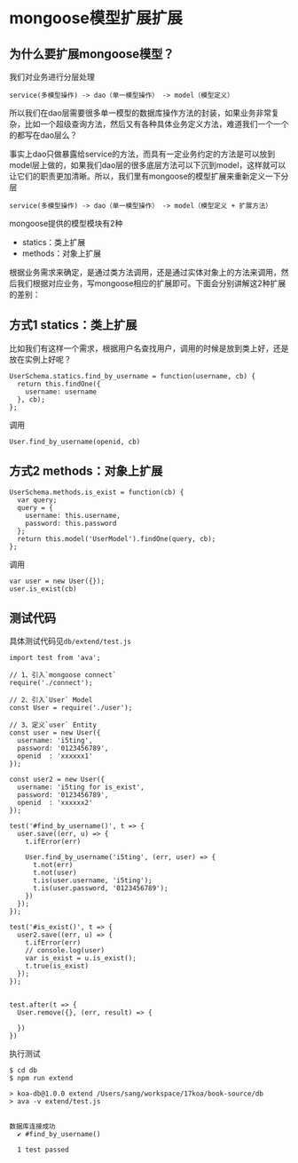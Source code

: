 # mongoose模型扩展扩展

## 为什么要扩展mongoose模型？

我们对业务进行分层处理

```
service(多模型操作) -> dao（单一模型操作） -> model（模型定义）
```

所以我们在dao层需要很多单一模型的数据库操作方法的封装，如果业务非常复杂，比如一个超级查询方法，然后又有各种具体业务定义方法，难道我们一个一个的都写在dao层么？

事实上dao只做暴露给service的方法，而具有一定业务约定的方法是可以放到model层上做的，如果我们dao层的很多底层方法可以下沉到model，这样就可以让它们的职责更加清晰。所以，我们里有mongoose的模型扩展来重新定义一下分层

```
service(多模型操作) -> dao（单一模型操作） -> model（模型定义 + 扩展方法）
```

mongoose提供的模型模块有2种

- statics：类上扩展
- methods：对象上扩展

根据业务需求来确定，是通过类方法调用，还是通过实体对象上的方法来调用，然后我们根据对应业务，写mongoose相应的扩展即可。下面会分别讲解这2种扩展的差别：

## 方式1 statics：类上扩展

比如我们有这样一个需求，根据用户名查找用户，调用的时候是放到类上好，还是放在实例上好呢？

``` 
UserSchema.statics.find_by_username = function(username, cb) {
  return this.findOne({
    username: username
  }, cb);
};
```

调用

```
User.find_by_username(openid, cb)
```

## 方式2 methods：对象上扩展

```
UserSchema.methods.is_exist = function(cb) {
  var query;
  query = {
    username: this.username,
    password: this.password
  };
  return this.model('UserModel').findOne(query, cb);
};
```

调用

```
var user = new User({});
user.is_exist(cb)
```

## 测试代码

具体测试代码见`db/extend/test.js`

```
import test from 'ava';

// 1、引入`mongoose connect`
require('./connect');

// 2、引入`User` Model
const User = require('./user');

// 3、定义`user` Entity
const user = new User({
  username: 'i5ting',
  password: '0123456789',
  openid  : 'xxxxxx1'
});

const user2 = new User({
  username: 'i5ting for is_exist',
  password: '0123456789',
  openid  : 'xxxxxx2'
});

test('#find_by_username()', t => {
  user.save((err, u) => {
    t.ifError(err)
    
    User.find_by_username('i5ting', (err, user) => {
      t.not(err)
      t.not(user)
      t.is(user.username, 'i5ting');
      t.is(user.password, '0123456789');
    })
  });
});

test('#is_exist()', t => {
  user2.save((err, u) => {
    t.ifError(err)
    // console.log(user)
    var is_exist = u.is_exist();
    t.true(is_exist)
  });
});


test.after(t => {
  User.remove({}, (err, result) => {
    
  })
})
```

执行测试

```
$ cd db
$ npm run extend

> koa-db@1.0.0 extend /Users/sang/workspace/17koa/book-source/db
> ava -v extend/test.js


数据库连接成功
  ✔ #find_by_username()

  1 test passed

```
